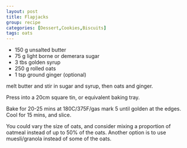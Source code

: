 ```yaml
---
layout: post
title: Flapjacks
group: recipe
categories: [Dessert,Cookies,Biscuits]
tags: oats
---
```


- 150 g unsalted butter
- 75 g light borne or demerara sugar
- 3 tbs golden syrup
- 250 g rolled oats
- 1 tsp ground ginger (optional)

melt butter and stir in sugar and syrup, then oats and ginger.

Press into a 20cm square tin, or equivalent baking tray.

Bake for 20-25 mins at 180C/375F/gas mark 5 until golden at the edges.
Cool for 15 mins, and slice.

You could vary the size of oats, and consider mixing a proportion of
oatmeal instead of up to 50% of the oats. Another option is to use
muesli/granola instead of some of the oats.
